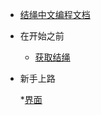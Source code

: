 <!-- 侧边栏 -->
* [结绳中文编程文档](/)

* 在开始之前

  * [获取结绳](/before-starting/get)

* 新手上路

    *[界面](start/interface)
    
